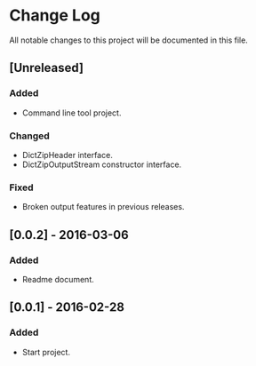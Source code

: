 # Change Log
All notable changes to this project will be documented in this file.

## [Unreleased]
### Added
- Command line tool project.

### Changed
- DictZipHeader interface.
- DictZipOutputStream constructor interface.

### Fixed
- Broken output features in previous releases.

## [0.0.2] - 2016-03-06
### Added
- Readme document.

## [0.0.1] - 2016-02-28
### Added
- Start project.
